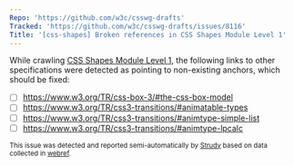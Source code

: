 ```yaml
---
Repo: 'https://github.com/w3c/csswg-drafts'
Tracked: 'https://github.com/w3c/csswg-drafts/issues/8116'
Title: '[css-shapes] Broken references in CSS Shapes Module Level 1'
---
```


While crawling [CSS Shapes Module Level 1](https://drafts.csswg.org/css-shapes/), the following links to other specifications were detected as pointing to non-existing anchors, which should be fixed:
* [ ] https://www.w3.org/TR/css-box-3/#the-css-box-model
* [ ] https://www.w3.org/TR/css3-transitions/#animatable-types
* [ ] https://www.w3.org/TR/css3-transitions/#animtype-simple-list
* [ ] https://www.w3.org/TR/css3-transitions/#animtype-lpcalc

<sub>This issue was detected and reported semi-automatically by [Strudy](https://github.com/w3c/strudy/) based on data collected in [webref](https://github.com/w3c/webref/).</sub>
